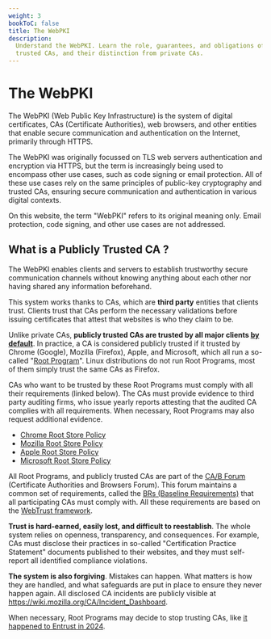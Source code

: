 ```yaml
---
weight: 3
bookToC: false
title: The WebPKI
description:
  Understand the WebPKI. Learn the role, guarantees, and obligations of publicly
  trusted CAs, and their distinction from private CAs.
---
```


# The WebPKI

The WebPKI (Web Public Key Infrastructure) is the system of digital
certificates, CAs (Certificate Authorities), web browsers, and other entities
that enable secure communication and authentication on the Internet, primarily
through HTTPS.

The WebPKI was originally focussed on TLS web servers authentication and
encryption via HTTPS, but the term is increasingly being used to encompass other
use cases, such as code signing or email protection. All of these use cases rely
on the same principles of public-key cryptography and trusted CAs, ensuring
secure communication and authentication in various digital contexts.

On this website, the term "WebPKI" refers to its original meaning only. Email
protection, code signing, and other use cases are not addressed.

## What is a Publicly Trusted CA ?

The WebPKI enables clients and servers to establish trustworthy secure
communication channels without knowing anything about each other nor having
shared any information beforehand.

This system works thanks to CAs, which are **third party** entities that clients
trust. Clients trust that CAs perform the necessary validations before issuing
certificates that attest that websites is who they claim to be.

Unlike private CAs, **publicly trusted CAs are trusted by all major clients
<ins>by default</ins>**. In practice, a CA is considered publicly trusted if it
trusted by Chrome (Google), Mozilla (Firefox), Apple, and Microsoft, which all
run a so-called
"[Root Program](https://en.wikipedia.org/wiki/Public_key_certificate#Root_programs)".
Linux distributions do not run Root Programs, most of them simply trust the same
CAs as Firefox.

CAs who want to be trusted by these Root Programs must comply with all their
requirements (linked below). The CAs must provide evidence to third party
auditing firms, who issue yearly reports attesting that the audited CA complies
with all requirements. When necessary, Root Programs may also request additional
evidence.

- [Chrome Root Store Policy](https://googlechrome.github.io/chromerootprogram/)
- [Mozilla Root Store Policy](https://www.mozilla.org/en-US/about/governance/policies/security-group/certs/policy/)
- [Apple Root Store Policy](https://www.apple.com/certificateauthority/ca_program.html)
- [Microsoft Root Store Policy](https://learn.microsoft.com/en-us/security/trusted-root/program-requirements)

All Root Programs, and publicly trusted CAs are part of the
[CA/B Forum](https://cabforum.org/) (Certificate Authorities and Browsers
Forum). This forum maintains a common set of requirements, called the
[BRs (Baseline Requirements)](https://github.com/cabforum/servercert/blob/main/docs/BR.md)
that all participating CAs must comply with. All these requirements are based on
the
[WebTrust framework](https://cabforum.org/about/information/auditors-and-assessors/webtrust-for-cas/).

**Trust is hard-earned, easily lost, and difficult to reestablish**. The whole
system relies on openness, transparency, and consequences. For example, CAs must
disclose their practices in so-called "Certification Practice Statement"
documents published to their websites, and they must self-report all identified
compliance violations.

**The system is also forgiving**. Mistakes can happen. What matters is how they
are handled, and what safeguards are put in place to ensure they never happen
again. All disclosed CA incidents are publicly visible at
https://wiki.mozilla.org/CA/Incident_Dashboard.

When necessary, Root Programs may decide to stop trusting CAs, like
[it happened to Entrust in 2024](https://security.googleblog.com/2024/06/sustaining-digital-certificate-security.html).
